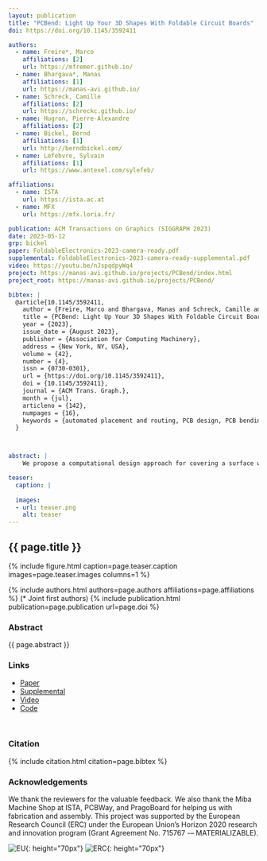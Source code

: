```yaml
---
layout: publication
title: "PCBend: Light Up Your 3D Shapes With Foldable Circuit Boards"
doi: https://doi.org/10.1145/3592411

authors:
  - name: Freire*, Marco
    affiliations: [2]
    url: https://mfremer.github.io/
  - name: Bhargava*, Manas
    affiliations: [1]
    url: https://manas-avi.github.io/
  - name: Schreck, Camille
    affiliations: [2]
    url: https://schreckc.github.io/
  - name: Hugron, Pierre-Alexandre
    affiliations: [2]
  - name: Bickel, Bernd
    affiliations: [1]
    url: http://berndbickel.com/
  - name: Lefebvre, Sylvain
    affiliations: [1]
    url: https://www.antexel.com/sylefeb/

affiliations:
  - name: ISTA
    url: https://ista.ac.at
  - name: MFX
    url: https://mfx.loria.fr/

publication: ACM Transactions on Graphics (SIGGRAPH 2023)
date: 2023-05-12
grp: bickel
paper: FoldableElectronics-2023-camera-ready.pdf
supplemental: FoldableElectronics-2023-camera-ready-supplemental.pdf
video: https://youtu.be/nJspqdpyWq4
project: https://manas-avi.github.io/projects/PCBend/index.html
project_root: https://manas-avi.github.io/projects/PCBend/

bibtex: |
  @article{10.1145/3592411,
    author = {Freire, Marco and Bhargava, Manas and Schreck, Camille and Hugron, Pierre-Alexandre and Bickel, Bernd and Lefebvre, Sylvain},
    title = {PCBend: Light Up Your 3D Shapes With Foldable Circuit Boards},
    year = {2023},
    issue_date = {August 2023},
    publisher = {Association for Computing Machinery},
    address = {New York, NY, USA},
    volume = {42},
    number = {4},
    issn = {0730-0301},
    url = {https://doi.org/10.1145/3592411},
    doi = {10.1145/3592411},
    journal = {ACM Trans. Graph.},
    month = {jul},
    articleno = {142},
    numpages = {16},
    keywords = {automated placement and routing, PCB design, PCB bending, 3D electronics}
  }



abstract: |
    We propose a computational design approach for covering a surface with individually addressable RGB LEDs, effectively forming a low-resolution surface screen. To achieve a  low-cost and scalable approach, we propose creating designs from flat PCB panels bent in-place along the surface of a 3D printed core. Working with standard rigid PCBs enables the use of established PCB manufacturing services, allowing the fabrication of designs with several hundred LEDs. Our approach optimizes the PCB geometry for folding, and then jointly optimizes the LED packing, circuit and routing, solving a challenging layout problem under strict manufacturing requirements. Unlike paper, PCBs cannot bend beyond a certain point without breaking. Therefore, we introduce parametric cut patterns acting as hinges, designed to allow bending while remaining compact. To tackle the joint optimization of placement, circuit and routing, we propose a specialized algorithm that splits the global problem into one sub-problem per triangle, which is then individually solved. Our technique generates PCB blueprints in a completely automated way. After being fabricated by a PCB manufacturing service, the boards are bent and glued by the user onto the 3D printed support. We demonstrate our technique on a range of physical models and virtual examples, creating intricate surface light patterns from hundreds of LEDs.

teaser:
  caption: |
    
  images:
  - url: teaser.png
    alt: teaser
---
```


## {{ page.title }}

{% include figure.html caption=page.teaser.caption images=page.teaser.images columns=1 %}

{% include authors.html authors=page.authors affiliations=page.affiliations %}
(* Joint first authors)
{% include publication.html publication=page.publication url=page.doi %}


### Abstract

{{ page.abstract }}

### Links

* [Paper]({{page.paper}})
* [Supplemental]({{page.supplemental}})
* [Video]({{page.video}})
* [Code](https://github.com/mfremer/pcbend)
<br>


### Citation

{% include citation.html citation=page.bibtex %}

### Acknowledgements

We thank the reviewers for the valuable feedback. We also thank the Miba Machine Shop at ISTA, PCBWay, and PragoBoard for helping us with fabrication and assembly. This  project was supported by the European Research Council (ERC) under the European Union’s Horizon 2020 research and innovation program (Grant Agreement No. 715767 -– MATERIALIZABLE).

![EU](flag_yellow_low.jpg){: height="70px"}
![ERC](LOGO-ERC.jpg){: height="70px"}